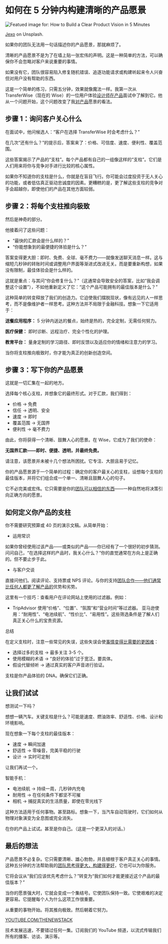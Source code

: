 # 如何在 5 分钟内构建清晰的产品愿景

![Featued image for: How to Build a Clear Product Vision in 5 Minutes](https://cdn.thenewstack.io/media/2025/06/adcefa36-jexo-yvxuc9i9cik-unsplash-1024x683.jpg)

[Jexo](https://unsplash.com/@jexo?utm_content=creditCopyText&utm_medium=referral&utm_source=unsplash) on Unsplash.

如果你的团队无法用一句话描述你的产品愿景，那就麻烦了。

清晰的产品愿景不是为了在墙上贴一张宏伟的声明。这是一种简单的方法，可以确保你不会忽略对客户来说重要的事情。

如果没有它，团队很容易陷入修复随机错误、追逐功能请求或构建听起来令人兴奋但对用户没有帮助的东西。

这是一个简单的练习，只需五分钟，效果就像魔法一样。我第一次从 TransferWise（现在的 Wise）的一位用户体验[设计师在产品](https://thenewstack.io/poorly-designed-rewards-crush-improvement-efforts/)面试中了解到它。他从一个问题开始，这个问题改变了我[对产品](https://thenewstack.io/product-thinking-apis-and-devex-fuel-cloud-native-evolution/)愿景的看法。

## 步骤 1：询问客户关心什么

在面试中，他问候选人：“客户在选择 TransferWise 时会考虑什么？”

在几次“还有什么？”的提示后，答案来了：价格、可信度、速度、便利性、覆盖范围。

这些答案揭示了产品的“支柱”。每个产品都有自己的一组像这样的“支柱”。它们是人们用来将你与竞争对手进行比较的核心属性。

如果你不知道你的支柱是什么，你就是在盲目飞行。你可能会过度投资于无人关心的功能，或者低估真正驱动忠诚度的因素。更糟糕的是，更了解这些支柱的竞争对手会超越你，即使他们的产品在其他方面较弱。

## 步骤 2：将每个支柱推向极致

然后是神奇的部分。

他接着问了这些问题：

- “最快的汇款会是什么样的？”
- “你能想象到的最便捷的体验是什么？”

答案变得更大胆：即时、免费、全球、毫不费力——就像发送聊天消息一样。这与缩短几秒钟的转账时间或调整用户界面等渐进式改进无关。而是要重新构想，如果没有限制，最佳体验会是什么样的。

这就是重点：与其问“你会修复什么？”（这通常会导致安全的答案，比如“我会调整这个设置”），不如他重新定义了它：“这个产品可能拥有的最佳版本是什么？”

这种简单的转变释放了我们的创造力。它迫使我们摆脱现状，像有远见的人一样思考，而不是像维护者一样思考。这种方法并不局限于金融科技。想象一下它适用于：

**送餐应用程序：** 5 分钟内送达的餐点，始终是热的，完全定制，无需任何努力。

**医疗保健：** 即时诊断、远程治疗、完全个性化的护理。

**教育平台：** 量身定制的学习路径、即时反馈以及适应你的情绪和注意力的学习。

当你将支柱推向极致时，你才能为真正的创新创造空间。

## 步骤 3：写下你的产品愿景

这就是一切汇集在一起的地方。

选择每个核心支柱，并想象它的最终形式。对于汇款，我们得到：

- 价格 → 免费
- 信任 → 透明、安全
- 速度 → 即时
- 覆盖范围 → 无国界
- 便利性 → 毫不费力

由此，你将获得一个清晰、鼓舞人心的愿景。在 Wise，它成为了我们的使命：

**无国界汇款——即时、便捷、透明，并最终免费。**

请注意，该愿景并未被十几个想法所困扰。它专注、大胆且易于记忆。

你的产品愿景源于一个简单的过程：确定你的客户最关心的支柱，设想每个支柱的最佳版本，并将它们组合成一个单一、清晰且鼓舞人心的句子。

它不必完美或宏伟。它只需要是你的[团队可以相信的东西](https://thenewstack.io/why-a-dataops-team-needs-a-database-reliability-engineer/)——一种自然地将决策引向正确方向的愿景。

## 如何定义你产品的支柱

你不需要研究预算或 40 页的演示文稿。从简单开始：

- 运用常识

如果你曾经使用过该产品——或类似的产品——你已经有了一个很好的初步猜测。问问自己，“在选择这样的产品时，我关心什么？”你的直觉通常在方向上是正确的。但不要止步于此。

- 与客户交谈

直接问他们。阅读评论、支持票或 NPS 评论。与你的支持[团队合作——他们通常比任何人都更了解产品的](https://thenewstack.io/a-platform-team-product-manager-determines-devops-success/)优势和劣势。

这里有一个技巧：查看用户在评论网站上使用的过滤器。例如：

- TripAdvisor 使用“价格”、“位置”、“氛围”和“营业时间”等过滤器。
亚马逊使用：“耐用性”、“电池续航”、“性价比”、“易用性”。这些筛选条件是了解人们真正关心什么的宝贵资源。

总结

在定义支柱时，注意一些常见的失误，这些失误会使[事情变得比需要的更困难](https://thenewstack.io/5-things-developers-need-to-know-about-kubernetes-management/)：

*   选择过多的支柱 → 最多关注 3-5 个。
*   使用模糊的术语 → “良好的体验”过于宽泛。要具体。
*   假设代替倾听 → 通过真实的客户声音进行验证。

支柱是你产品体验的 DNA。确保它们正确。

## 让我们试试

想测试一下吗？

想想一辆汽车。关键支柱是什么？可能是速度、燃油效率、舒适性、价格、设计和环境影响。

现在想象一下每个支柱的最佳版本：

*   速度 → 瞬间加速
*   舒适性 → 零噪音，完美平稳的行驶
*   设计 → 实时可定制

让我们再试一个。

智能手机：

*   电池续航 → 持续一周，几秒钟内充电
*   耐用性 → 在任何条件下都坚不可摧
*   相机 → 捕捉真实的生活质量，即使在零光线下

这种方法适用于任何事物。甚至路标。想象一下，当汽车自动驾驶时，它们如何从物理对象演变为全息图或完全消失。

在你的产品上试试。甚至是你自己。（这是一个更深入的对话。）

## 最后的想法

产品愿景不必复杂。它只需要清晰、雄心勃勃，并且植根于客户真正关心的事情。这种五分钟的方法帮助我的[团队思考得更大，构建得更好](https://thenewstack.io/how-amazon-prime-videos-engineering-teams-build-resilience/)，它也可以为你服务。

它将会议从“我们应该优先考虑什么？”转变为“我们如何才能更接近这个产品的最佳版本？”

当你的愿景强大时，它就会变成一个集结号。它使团队保持一致。它使艰难的决定更容易。它提醒每个人为什么这项工作很重要。

从重要的事物开始。将其推向极致。然后朝着它努力。

[YOUTUBE.COM/THENEWSTACK](https://youtube.com/thenewstack?sub_confirmation=1)

技术发展迅速，不要错过任何一集。订阅我们的 YouTube 频道，以流式传输我们所有的播客、访谈、演示等。